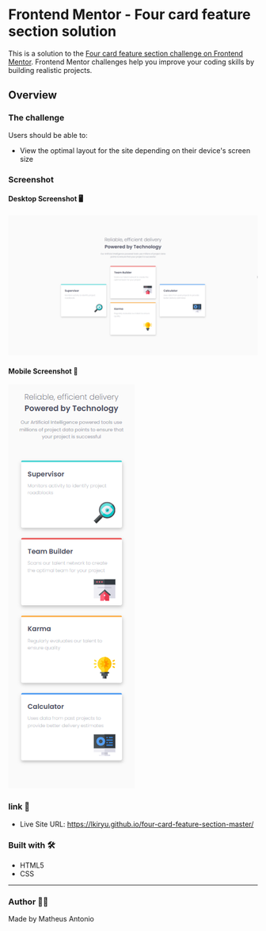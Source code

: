 # Frontend Mentor - Four card feature section solution

This is a solution to the [Four card feature section challenge on Frontend Mentor](https://www.frontendmentor.io/challenges/four-card-feature-section-weK1eFYK). Frontend Mentor challenges help you improve your coding skills by building realistic projects. 

## Overview

### The challenge

Users should be able to:

- View the optimal layout for the site depending on their device's screen size

### Screenshot

#### Desktop Screenshot 🖥️

<img src="./src/images/desktop-screenshot.png">

#### Mobile Screenshot 📱

<img src="./src/images/mobile-screenshot.png">

### link 🔗

- Live Site URL: https://lkiryu.github.io/four-card-feature-section-master/

### Built with 🛠️
- HTML5
- CSS
---
### Author 👨‍💻
 Made by Matheus Antonio